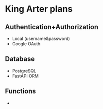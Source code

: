 # King Arter plans

## Authentication+Authorization

-   Local (username&password)
-   Google OAuth

## Database

-   PostgreSQL
-   FastAPI ORM

## Functions

-
